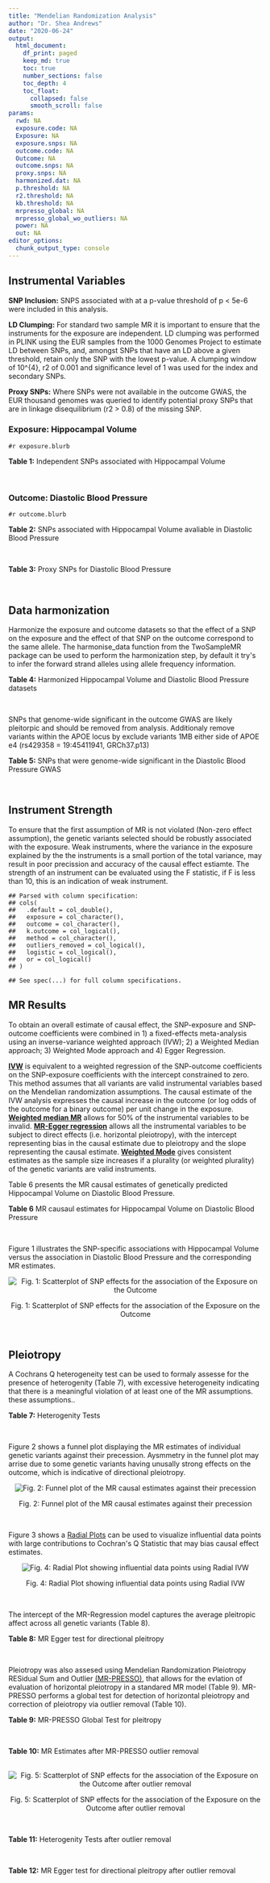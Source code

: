 ```yaml
---
title: "Mendelian Randomization Analysis"
author: "Dr. Shea Andrews"
date: "2020-06-24"
output:
  html_document:
    df_print: paged
    keep_md: true
    toc: true
    number_sections: false
    toc_depth: 4
    toc_float:
      collapsed: false
      smooth_scroll: false
params:
  rwd: NA
  exposure.code: NA
  Exposure: NA
  exposure.snps: NA
  outcome.code: NA
  Outcome: NA
  outcome.snps: NA
  proxy.snps: NA
  harmonized.dat: NA
  p.threshold: NA
  r2.threshold: NA
  kb.threshold: NA
  mrpresso_global: NA
  mrpresso_global_wo_outliers: NA
  power: NA
  out: NA
editor_options:
  chunk_output_type: console
---
```







## Instrumental Variables
**SNP Inclusion:** SNPS associated with at a p-value threshold of p < 5e-6 were included in this analysis.
<br>

**LD Clumping:** For standard two sample MR it is important to ensure that the instruments for the exposure are independent. LD clumping was performed in PLINK using the EUR samples from the 1000 Genomes Project to estimate LD between SNPs, and, amongst SNPs that have an LD above a given threshold, retain only the SNP with the lowest p-value. A clumping window of 10^{4}, r2 of 0.001 and significance level of 1 was used for the index and secondary SNPs.
<br>

**Proxy SNPs:** Where SNPs were not available in the outcome GWAS, the EUR thousand genomes was queried to identify potential proxy SNPs that are in linkage disequilibrium (r2 > 0.8) of the missing SNP.
<br>

### Exposure: Hippocampal Volume
`#r exposure.blurb`
<br>

**Table 1:** Independent SNPs associated with Hippocampal Volume
<div data-pagedtable="false">
  <script data-pagedtable-source type="application/json">
{"columns":[{"label":["SNP"],"name":[1],"type":["chr"],"align":["left"]},{"label":["CHROM"],"name":[2],"type":["dbl"],"align":["right"]},{"label":["POS"],"name":[3],"type":["dbl"],"align":["right"]},{"label":["REF"],"name":[4],"type":["chr"],"align":["left"]},{"label":["ALT"],"name":[5],"type":["chr"],"align":["left"]},{"label":["AF"],"name":[6],"type":["dbl"],"align":["right"]},{"label":["BETA"],"name":[7],"type":["dbl"],"align":["right"]},{"label":["SE"],"name":[8],"type":["dbl"],"align":["right"]},{"label":["Z"],"name":[9],"type":["dbl"],"align":["right"]},{"label":["P"],"name":[10],"type":["dbl"],"align":["right"]},{"label":["N"],"name":[11],"type":["dbl"],"align":["right"]},{"label":["TRAIT"],"name":[12],"type":["chr"],"align":["left"]}],"data":[{"1":"rs10908512","2":"1","3":"153856498","4":"C","5":"T","6":"0.5624","7":"0.04051169","8":"0.008700965","9":"4.656","10":"3.217e-06","11":"26814","12":"Hippocampal_Volume"},{"1":"rs7588305","2":"2","3":"8780959","4":"G","5":"C","6":"0.5308","7":"-0.04002256","8":"0.008681684","9":"-4.610","10":"4.023e-06","11":"26615","12":"Hippocampal_Volume"},{"1":"rs59966106","2":"2","3":"96999086","4":"A","5":"G","6":"0.3114","7":"0.04276760","8":"0.009321611","9":"4.588","10":"4.470e-06","11":"26814","12":"Hippocampal_Volume"},{"1":"rs2268894","2":"2","3":"162856148","4":"C","5":"T","6":"0.5412","7":"-0.05668170","8":"0.008658983","9":"-6.546","10":"5.894e-11","11":"26814","12":"Hippocampal_Volume"},{"1":"rs138012093","2":"4","3":"134506440","4":"G","5":"A","6":"0.0173","7":"-0.16180284","8":"0.033576021","9":"-4.819","10":"1.445e-06","11":"26065","12":"Hippocampal_Volume"},{"1":"rs144578582","2":"4","3":"155539564","4":"G","5":"A","6":"0.0068","7":"-0.36225028","8":"0.074659992","9":"-4.852","10":"1.221e-06","11":"13258","12":"Hippocampal_Volume"},{"1":"rs6552737","2":"4","3":"184955461","4":"T","5":"A","6":"0.4152","7":"-0.04324518","8":"0.008759404","9":"-4.937","10":"7.922e-07","11":"26814","12":"Hippocampal_Volume"},{"1":"rs2289881","2":"5","3":"66084260","4":"G","5":"T","6":"0.3544","7":"-0.05014690","8":"0.009022472","9":"-5.558","10":"2.728e-08","11":"26814","12":"Hippocampal_Volume"},{"1":"rs148054686","2":"5","3":"94459128","4":"G","5":"A","6":"0.0124","7":"-0.21659175","8":"0.047064699","9":"-4.602","10":"4.184e-06","11":"18411","12":"Hippocampal_Volume"},{"1":"rs10041542","2":"5","3":"167832067","4":"T","5":"C","6":"0.2452","7":"-0.04686000","8":"0.010070917","9":"-4.653","10":"3.273e-06","11":"26615","12":"Hippocampal_Volume"},{"1":"rs17172044","2":"7","3":"42397586","4":"A","5":"C","6":"0.0775","7":"-0.07408290","8":"0.016143574","9":"-4.589","10":"4.464e-06","11":"26814","12":"Hippocampal_Volume"},{"1":"rs2346440","2":"7","3":"133685512","4":"G","5":"C","6":"0.4591","7":"0.04059843","8":"0.008661921","9":"4.687","10":"2.767e-06","11":"26814","12":"Hippocampal_Volume"},{"1":"rs11979341","2":"7","3":"155797978","4":"C","5":"G","6":"0.3163","7":"0.06558170","8":"0.009708611","9":"6.755","10":"1.424e-11","11":"24484","12":"Hippocampal_Volume"},{"1":"rs11993215","2":"8","3":"28055926","4":"A","5":"T","6":"0.9102","7":"0.06998320","8":"0.015193929","9":"4.606","10":"4.108e-06","11":"26477","12":"Hippocampal_Volume"},{"1":"rs113835443","2":"8","3":"144717251","4":"C","5":"T","6":"0.0904","7":"0.07553081","8":"0.016197900","9":"4.663","10":"3.118e-06","11":"23154","12":"Hippocampal_Volume"},{"1":"rs62583528","2":"9","3":"106929593","4":"G","5":"A","6":"0.1951","7":"0.05622208","8":"0.010891531","9":"5.162","10":"2.447e-07","11":"26814","12":"Hippocampal_Volume"},{"1":"rs7020341","2":"9","3":"119247974","4":"G","5":"C","6":"0.3590","7":"0.05989482","8":"0.009013518","9":"6.645","10":"3.035e-11","11":"26700","12":"Hippocampal_Volume"},{"1":"rs11245365","2":"10","3":"126482389","4":"G","5":"A","6":"0.5648","7":"-0.04474128","8":"0.008786582","9":"-5.092","10":"3.547e-07","11":"26322","12":"Hippocampal_Volume"},{"1":"rs12802656","2":"11","3":"16534415","4":"A","5":"C","6":"0.4696","7":"-0.03979580","8":"0.008681459","9":"-4.584","10":"4.560e-06","11":"26614","12":"Hippocampal_Volume"},{"1":"rs659065","2":"12","3":"4008887","4":"C","5":"G","6":"0.1413","7":"-0.06743310","8":"0.012611389","9":"-5.347","10":"8.931e-08","11":"25881","12":"Hippocampal_Volume"},{"1":"rs61921502","2":"12","3":"65832468","4":"T","5":"G","6":"0.1534","7":"-0.10788400","8":"0.011964511","9":"-9.017","10":"1.941e-19","11":"26814","12":"Hippocampal_Volume"},{"1":"rs79522035","2":"12","3":"72956782","4":"C","5":"T","6":"0.0419","7":"0.09939183","8":"0.021592837","9":"4.603","10":"4.164e-06","11":"26692","12":"Hippocampal_Volume"},{"1":"rs77956314","2":"12","3":"117323367","4":"T","5":"C","6":"0.0840","7":"0.16185400","8":"0.015536016","9":"10.418","10":"2.055e-25","11":"26814","12":"Hippocampal_Volume"},{"1":"rs143933797","2":"17","3":"78252238","4":"G","5":"A","6":"0.0166","7":"0.22638451","8":"0.047143797","9":"4.802","10":"1.571e-06","11":"13758","12":"Hippocampal_Volume"},{"1":"rs79727675","2":"18","3":"11653053","4":"C","5":"A","6":"0.0472","7":"-0.13610794","8":"0.027913852","9":"-4.876","10":"1.082e-06","11":"14245","12":"Hippocampal_Volume"},{"1":"rs429358","2":"19","3":"45411941","4":"T","5":"C","6":"0.1537","7":"-0.06342470","8":"0.012519680","9":"-5.066","10":"4.067e-07","11":"24498","12":"Hippocampal_Volume"},{"1":"rs6060504","2":"20","3":"34197619","4":"T","5":"C","6":"0.1624","7":"0.06315530","8":"0.011701919","9":"5.397","10":"6.762e-08","11":"26814","12":"Hippocampal_Volume"},{"1":"rs5753220","2":"22","3":"30986350","4":"T","5":"C","6":"0.2497","7":"-0.04931970","8":"0.010038609","9":"-4.913","10":"8.988e-07","11":"26459","12":"Hippocampal_Volume"}],"options":{"columns":{"min":{},"max":[10]},"rows":{"min":[10],"max":[10]},"pages":{}}}
  </script>
</div>
<br>

### Outcome: Diastolic Blood Pressure
`#r outcome.blurb`
<br>

**Table 2:** SNPs associated with Hippocampal Volume avaliable in Diastolic Blood Pressure
<div data-pagedtable="false">
  <script data-pagedtable-source type="application/json">
{"columns":[{"label":["SNP"],"name":[1],"type":["chr"],"align":["left"]},{"label":["CHROM"],"name":[2],"type":["dbl"],"align":["right"]},{"label":["POS"],"name":[3],"type":["dbl"],"align":["right"]},{"label":["REF"],"name":[4],"type":["chr"],"align":["left"]},{"label":["ALT"],"name":[5],"type":["chr"],"align":["left"]},{"label":["AF"],"name":[6],"type":["dbl"],"align":["right"]},{"label":["BETA"],"name":[7],"type":["dbl"],"align":["right"]},{"label":["SE"],"name":[8],"type":["dbl"],"align":["right"]},{"label":["Z"],"name":[9],"type":["dbl"],"align":["right"]},{"label":["P"],"name":[10],"type":["dbl"],"align":["right"]},{"label":["N"],"name":[11],"type":["dbl"],"align":["right"]},{"label":["TRAIT"],"name":[12],"type":["chr"],"align":["left"]}],"data":[{"1":"rs10908512","2":"1","3":"153856498","4":"C","5":"T","6":"0.5602","7":"0.0884","8":"0.0174","9":"5.08045977","10":"3.672e-07","11":"756486","12":"Diastolic_Blood_Pressure"},{"1":"rs7588305","2":"2","3":"8780959","4":"G","5":"C","6":"0.5424","7":"0.0185","8":"0.0179","9":"1.03351955","10":"3.012e-01","11":"754483","12":"Diastolic_Blood_Pressure"},{"1":"rs59966106","2":"2","3":"96999086","4":"A","5":"G","6":"0.3194","7":"-0.1245","8":"0.0185","9":"-6.72973000","10":"1.597e-11","11":"757600","12":"Diastolic_Blood_Pressure"},{"1":"rs2268894","2":"2","3":"162856148","4":"C","5":"T","6":"0.5294","7":"0.0098","8":"0.0173","9":"0.56647399","10":"5.731e-01","11":"757601","12":"Diastolic_Blood_Pressure"},{"1":"rs138012093","2":"4","3":"134506440","4":"G","5":"A","6":"0.0177","7":"-0.0463","8":"0.0726","9":"-0.63774105","10":"5.237e-01","11":"754125","12":"Diastolic_Blood_Pressure"},{"1":"rs144578582","2":"NA","3":"NA","4":"NA","5":"NA","6":"NA","7":"NA","8":"NA","9":"NA","10":"NA","11":"NA","12":"NA"},{"1":"rs6552737","2":"4","3":"184955461","4":"T","5":"A","6":"0.4324","7":"0.0079","8":"0.0178","9":"0.44382022","10":"6.583e-01","11":"753578","12":"Diastolic_Blood_Pressure"},{"1":"rs2289881","2":"5","3":"66084260","4":"G","5":"T","6":"0.3568","7":"-0.0039","8":"0.0181","9":"-0.21546961","10":"8.286e-01","11":"757600","12":"Diastolic_Blood_Pressure"},{"1":"rs148054686","2":"NA","3":"NA","4":"NA","5":"NA","6":"NA","7":"NA","8":"NA","9":"NA","10":"NA","11":"NA","12":"NA"},{"1":"rs10041542","2":"5","3":"167832067","4":"T","5":"C","6":"0.2498","7":"-0.0293","8":"0.0202","9":"-1.45050000","10":"1.456e-01","11":"754581","12":"Diastolic_Blood_Pressure"},{"1":"rs17172044","2":"7","3":"42397586","4":"A","5":"C","6":"0.0734","7":"0.0098","8":"0.0335","9":"0.29253700","10":"7.705e-01","11":"757599","12":"Diastolic_Blood_Pressure"},{"1":"rs2346440","2":"7","3":"133685512","4":"G","5":"C","6":"0.4576","7":"-0.0169","8":"0.0174","9":"-0.97126437","10":"3.294e-01","11":"757601","12":"Diastolic_Blood_Pressure"},{"1":"rs11979341","2":"7","3":"155797978","4":"C","5":"G","6":"0.3056","7":"-0.0065","8":"0.0200","9":"-0.32500000","10":"7.428e-01","11":"739714","12":"Diastolic_Blood_Pressure"},{"1":"rs11993215","2":"NA","3":"NA","4":"NA","5":"NA","6":"NA","7":"NA","8":"NA","9":"NA","10":"NA","11":"NA","12":"NA"},{"1":"rs113835443","2":"8","3":"144717251","4":"C","5":"T","6":"0.1014","7":"-0.0301","8":"0.0302","9":"-0.99668874","10":"3.189e-01","11":"744085","12":"Diastolic_Blood_Pressure"},{"1":"rs62583528","2":"9","3":"106929593","4":"G","5":"A","6":"0.2111","7":"0.0060","8":"0.0215","9":"0.27906977","10":"7.789e-01","11":"757600","12":"Diastolic_Blood_Pressure"},{"1":"rs7020341","2":"9","3":"119247974","4":"G","5":"C","6":"0.3610","7":"0.0147","8":"0.0181","9":"0.81215470","10":"4.175e-01","11":"753725","12":"Diastolic_Blood_Pressure"},{"1":"rs11245365","2":"10","3":"126482389","4":"G","5":"A","6":"0.5708","7":"-0.0739","8":"0.0175","9":"-4.22285714","10":"2.313e-05","11":"757601","12":"Diastolic_Blood_Pressure"},{"1":"rs12802656","2":"11","3":"16534415","4":"A","5":"C","6":"0.4801","7":"-0.0770","8":"0.0173","9":"-4.45087000","10":"9.022e-06","11":"749339","12":"Diastolic_Blood_Pressure"},{"1":"rs659065","2":"12","3":"4008887","4":"C","5":"G","6":"0.1449","7":"-0.0072","8":"0.0247","9":"-0.29149800","10":"7.705e-01","11":"753806","12":"Diastolic_Blood_Pressure"},{"1":"rs61921502","2":"12","3":"65832468","4":"T","5":"G","6":"0.1656","7":"0.0089","8":"0.0241","9":"0.36929500","10":"7.105e-01","11":"756595","12":"Diastolic_Blood_Pressure"},{"1":"rs79522035","2":"12","3":"72956782","4":"C","5":"T","6":"0.0402","7":"0.0647","8":"0.0460","9":"1.40652174","10":"1.592e-01","11":"756484","12":"Diastolic_Blood_Pressure"},{"1":"rs77956314","2":"12","3":"117323367","4":"T","5":"C","6":"0.0835","7":"0.0664","8":"0.0316","9":"2.10127000","10":"3.556e-02","11":"757598","12":"Diastolic_Blood_Pressure"},{"1":"rs143933797","2":"17","3":"78252238","4":"G","5":"A","6":"0.0290","7":"-0.0313","8":"0.0568","9":"-0.55105634","10":"5.815e-01","11":"721723","12":"Diastolic_Blood_Pressure"},{"1":"rs79727675","2":"18","3":"11653053","4":"C","5":"A","6":"0.0520","7":"-0.0017","8":"0.0421","9":"-0.04038005","10":"9.680e-01","11":"701481","12":"Diastolic_Blood_Pressure"},{"1":"rs429358","2":"19","3":"45411941","4":"T","5":"C","6":"0.1535","7":"-0.0405","8":"0.0247","9":"-1.63968000","10":"1.014e-01","11":"747976","12":"Diastolic_Blood_Pressure"},{"1":"rs6060504","2":"20","3":"34197619","4":"T","5":"C","6":"0.1495","7":"-0.0293","8":"0.0244","9":"-1.20082000","10":"2.301e-01","11":"757599","12":"Diastolic_Blood_Pressure"},{"1":"rs5753220","2":"22","3":"30986350","4":"T","5":"C","6":"0.2612","7":"0.0033","8":"0.0198","9":"0.16666700","10":"8.659e-01","11":"749339","12":"Diastolic_Blood_Pressure"}],"options":{"columns":{"min":{},"max":[10]},"rows":{"min":[10],"max":[10]},"pages":{}}}
  </script>
</div>
<br>

**Table 3:** Proxy SNPs for Diastolic Blood Pressure
<div data-pagedtable="false">
  <script data-pagedtable-source type="application/json">
{"columns":[{"label":["target_snp"],"name":[1],"type":["chr"],"align":["left"]},{"label":["proxy_snp"],"name":[2],"type":["lgl"],"align":["right"]},{"label":["ld.r2"],"name":[3],"type":["lgl"],"align":["right"]},{"label":["Dprime"],"name":[4],"type":["lgl"],"align":["right"]},{"label":["PHASE"],"name":[5],"type":["lgl"],"align":["right"]},{"label":["X12"],"name":[6],"type":["lgl"],"align":["right"]},{"label":["CHROM"],"name":[7],"type":["lgl"],"align":["right"]},{"label":["POS"],"name":[8],"type":["lgl"],"align":["right"]},{"label":["REF.proxy"],"name":[9],"type":["lgl"],"align":["right"]},{"label":["ALT.proxy"],"name":[10],"type":["lgl"],"align":["right"]},{"label":["AF"],"name":[11],"type":["lgl"],"align":["right"]},{"label":["BETA"],"name":[12],"type":["lgl"],"align":["right"]},{"label":["SE"],"name":[13],"type":["lgl"],"align":["right"]},{"label":["Z"],"name":[14],"type":["lgl"],"align":["right"]},{"label":["P"],"name":[15],"type":["lgl"],"align":["right"]},{"label":["N"],"name":[16],"type":["lgl"],"align":["right"]},{"label":["TRAIT"],"name":[17],"type":["lgl"],"align":["right"]},{"label":["ref"],"name":[18],"type":["lgl"],"align":["right"]},{"label":["ref.proxy"],"name":[19],"type":["lgl"],"align":["right"]},{"label":["alt"],"name":[20],"type":["lgl"],"align":["right"]},{"label":["alt.proxy"],"name":[21],"type":["lgl"],"align":["right"]},{"label":["ALT"],"name":[22],"type":["lgl"],"align":["right"]},{"label":["REF"],"name":[23],"type":["lgl"],"align":["right"]},{"label":["proxy.outcome"],"name":[24],"type":["lgl"],"align":["right"]}],"data":[{"1":"rs144578582","2":"NA","3":"NA","4":"NA","5":"NA","6":"NA","7":"NA","8":"NA","9":"NA","10":"NA","11":"NA","12":"NA","13":"NA","14":"NA","15":"NA","16":"NA","17":"NA","18":"NA","19":"NA","20":"NA","21":"NA","22":"NA","23":"NA","24":"NA"},{"1":"rs148054686","2":"NA","3":"NA","4":"NA","5":"NA","6":"NA","7":"NA","8":"NA","9":"NA","10":"NA","11":"NA","12":"NA","13":"NA","14":"NA","15":"NA","16":"NA","17":"NA","18":"NA","19":"NA","20":"NA","21":"NA","22":"NA","23":"NA","24":"NA"},{"1":"rs11993215","2":"NA","3":"NA","4":"NA","5":"NA","6":"NA","7":"NA","8":"NA","9":"NA","10":"NA","11":"NA","12":"NA","13":"NA","14":"NA","15":"NA","16":"NA","17":"NA","18":"NA","19":"NA","20":"NA","21":"NA","22":"NA","23":"NA","24":"NA"}],"options":{"columns":{"min":{},"max":[10]},"rows":{"min":[10],"max":[10]},"pages":{}}}
  </script>
</div>
<br>

## Data harmonization
Harmonize the exposure and outcome datasets so that the effect of a SNP on the exposure and the effect of that SNP on the outcome correspond to the same allele. The harmonise_data function from the TwoSampleMR package can be used to perform the harmonization step, by default it try's to infer the forward strand alleles using allele frequency information.
<br>

**Table 4:** Harmonized Hippocampal Volume and Diastolic Blood Pressure datasets
<div data-pagedtable="false">
  <script data-pagedtable-source type="application/json">
{"columns":[{"label":["SNP"],"name":[1],"type":["chr"],"align":["left"]},{"label":["effect_allele.exposure"],"name":[2],"type":["chr"],"align":["left"]},{"label":["other_allele.exposure"],"name":[3],"type":["chr"],"align":["left"]},{"label":["effect_allele.outcome"],"name":[4],"type":["chr"],"align":["left"]},{"label":["other_allele.outcome"],"name":[5],"type":["chr"],"align":["left"]},{"label":["beta.exposure"],"name":[6],"type":["dbl"],"align":["right"]},{"label":["beta.outcome"],"name":[7],"type":["dbl"],"align":["right"]},{"label":["eaf.exposure"],"name":[8],"type":["dbl"],"align":["right"]},{"label":["eaf.outcome"],"name":[9],"type":["dbl"],"align":["right"]},{"label":["remove"],"name":[10],"type":["lgl"],"align":["right"]},{"label":["palindromic"],"name":[11],"type":["lgl"],"align":["right"]},{"label":["ambiguous"],"name":[12],"type":["lgl"],"align":["right"]},{"label":["id.outcome"],"name":[13],"type":["chr"],"align":["left"]},{"label":["chr.outcome"],"name":[14],"type":["dbl"],"align":["right"]},{"label":["pos.outcome"],"name":[15],"type":["dbl"],"align":["right"]},{"label":["se.outcome"],"name":[16],"type":["dbl"],"align":["right"]},{"label":["z.outcome"],"name":[17],"type":["dbl"],"align":["right"]},{"label":["pval.outcome"],"name":[18],"type":["dbl"],"align":["right"]},{"label":["samplesize.outcome"],"name":[19],"type":["dbl"],"align":["right"]},{"label":["outcome"],"name":[20],"type":["chr"],"align":["left"]},{"label":["mr_keep.outcome"],"name":[21],"type":["lgl"],"align":["right"]},{"label":["pval_origin.outcome"],"name":[22],"type":["chr"],"align":["left"]},{"label":["chr.exposure"],"name":[23],"type":["dbl"],"align":["right"]},{"label":["pos.exposure"],"name":[24],"type":["dbl"],"align":["right"]},{"label":["se.exposure"],"name":[25],"type":["dbl"],"align":["right"]},{"label":["z.exposure"],"name":[26],"type":["dbl"],"align":["right"]},{"label":["pval.exposure"],"name":[27],"type":["dbl"],"align":["right"]},{"label":["samplesize.exposure"],"name":[28],"type":["dbl"],"align":["right"]},{"label":["exposure"],"name":[29],"type":["chr"],"align":["left"]},{"label":["mr_keep.exposure"],"name":[30],"type":["lgl"],"align":["right"]},{"label":["pval_origin.exposure"],"name":[31],"type":["chr"],"align":["left"]},{"label":["id.exposure"],"name":[32],"type":["chr"],"align":["left"]},{"label":["action"],"name":[33],"type":["dbl"],"align":["right"]},{"label":["mr_keep"],"name":[34],"type":["lgl"],"align":["right"]},{"label":["pleitropy_keep"],"name":[35],"type":["lgl"],"align":["right"]},{"label":["pt"],"name":[36],"type":["dbl"],"align":["right"]},{"label":["mrpresso_RSSobs"],"name":[37],"type":["dbl"],"align":["right"]},{"label":["mrpresso_pval"],"name":[38],"type":["chr"],"align":["left"]},{"label":["mrpresso_keep"],"name":[39],"type":["lgl"],"align":["right"]}],"data":[{"1":"rs10041542","2":"C","3":"T","4":"C","5":"T","6":"-0.04686000","7":"-0.0293","8":"0.2452","9":"0.2498","10":"FALSE","11":"FALSE","12":"FALSE","13":"pjdv7H","14":"5","15":"167832067","16":"0.0202","17":"-1.45050000","18":"1.456e-01","19":"754581","20":"Evangelou2018dbp","21":"TRUE","22":"reported","23":"5","24":"167832067","25":"0.010070917","26":"-4.653","27":"3.273e-06","28":"26615","29":"Hilbar2017hipv","30":"TRUE","31":"reported","32":"kvmub7","33":"2","34":"TRUE","35":"TRUE","36":"5e-06","37":"3.562236e-04","38":"1","39":"TRUE"},{"1":"rs10908512","2":"T","3":"C","4":"T","5":"C","6":"0.04051169","7":"0.0884","8":"0.5624","9":"0.5602","10":"FALSE","11":"FALSE","12":"FALSE","13":"pjdv7H","14":"1","15":"153856498","16":"0.0174","17":"5.08045977","18":"3.672e-07","19":"756486","20":"Evangelou2018dbp","21":"TRUE","22":"reported","23":"1","24":"153856498","25":"0.008700965","26":"4.656","27":"3.217e-06","28":"26814","29":"Hilbar2017hipv","30":"TRUE","31":"reported","32":"kvmub7","33":"2","34":"TRUE","35":"TRUE","36":"5e-06","37":"6.611581e-03","38":"<0.02","39":"FALSE"},{"1":"rs11245365","2":"A","3":"G","4":"A","5":"G","6":"-0.04474128","7":"-0.0739","8":"0.5648","9":"0.5708","10":"FALSE","11":"FALSE","12":"FALSE","13":"pjdv7H","14":"10","15":"126482389","16":"0.0175","17":"-4.22285714","18":"2.313e-05","19":"757601","20":"Evangelou2018dbp","21":"TRUE","22":"reported","23":"10","24":"126482389","25":"0.008786582","26":"-5.092","27":"3.547e-07","28":"26322","29":"Hilbar2017hipv","30":"TRUE","31":"reported","32":"kvmub7","33":"2","34":"TRUE","35":"TRUE","36":"5e-06","37":"4.324501e-03","38":"<0.02","39":"FALSE"},{"1":"rs113835443","2":"T","3":"C","4":"T","5":"C","6":"0.07553081","7":"-0.0301","8":"0.0904","9":"0.1014","10":"FALSE","11":"FALSE","12":"FALSE","13":"pjdv7H","14":"8","15":"144717251","16":"0.0302","17":"-0.99668874","18":"3.189e-01","19":"744085","20":"Evangelou2018dbp","21":"TRUE","22":"reported","23":"8","24":"144717251","25":"0.016197900","26":"4.663","27":"3.118e-06","28":"23154","29":"Hilbar2017hipv","30":"TRUE","31":"reported","32":"kvmub7","33":"2","34":"TRUE","35":"TRUE","36":"5e-06","37":"2.448929e-03","38":"1","39":"TRUE"},{"1":"rs11979341","2":"G","3":"C","4":"G","5":"C","6":"0.06558170","7":"-0.0065","8":"0.3163","9":"0.3056","10":"FALSE","11":"TRUE","12":"FALSE","13":"pjdv7H","14":"7","15":"155797978","16":"0.0200","17":"-0.32500000","18":"7.428e-01","19":"739714","20":"Evangelou2018dbp","21":"TRUE","22":"reported","23":"7","24":"155797978","25":"0.009708611","26":"6.755","27":"1.424e-11","28":"24484","29":"Hilbar2017hipv","30":"TRUE","31":"reported","32":"kvmub7","33":"2","34":"TRUE","35":"TRUE","36":"5e-06","37":"5.396036e-04","38":"1","39":"TRUE"},{"1":"rs12802656","2":"C","3":"A","4":"C","5":"A","6":"-0.03979580","7":"-0.0770","8":"0.4696","9":"0.4801","10":"FALSE","11":"FALSE","12":"FALSE","13":"pjdv7H","14":"11","15":"16534415","16":"0.0173","17":"-4.45087000","18":"9.022e-06","19":"749339","20":"Evangelou2018dbp","21":"TRUE","22":"reported","23":"11","24":"16534415","25":"0.008681459","26":"-4.584","27":"4.560e-06","28":"26614","29":"Hilbar2017hipv","30":"TRUE","31":"reported","32":"kvmub7","33":"2","34":"TRUE","35":"TRUE","36":"5e-06","37":"4.856210e-03","38":"<0.02","39":"FALSE"},{"1":"rs138012093","2":"A","3":"G","4":"A","5":"G","6":"-0.16180284","7":"-0.0463","8":"0.0173","9":"0.0177","10":"FALSE","11":"FALSE","12":"FALSE","13":"pjdv7H","14":"4","15":"134506440","16":"0.0726","17":"-0.63774105","18":"5.237e-01","19":"754125","20":"Evangelou2018dbp","21":"TRUE","22":"reported","23":"4","24":"134506440","25":"0.033576021","26":"-4.819","27":"1.445e-06","28":"26065","29":"Hilbar2017hipv","30":"TRUE","31":"reported","32":"kvmub7","33":"2","34":"TRUE","35":"TRUE","36":"5e-06","37":"7.430876e-05","38":"1","39":"TRUE"},{"1":"rs143933797","2":"A","3":"G","4":"A","5":"G","6":"0.22638451","7":"-0.0313","8":"0.0166","9":"0.0290","10":"FALSE","11":"FALSE","12":"FALSE","13":"pjdv7H","14":"17","15":"78252238","16":"0.0568","17":"-0.55105634","18":"5.815e-01","19":"721723","20":"Evangelou2018dbp","21":"TRUE","22":"reported","23":"17","24":"78252238","25":"0.047143797","26":"4.802","27":"1.571e-06","28":"13758","29":"Hilbar2017hipv","30":"TRUE","31":"reported","32":"kvmub7","33":"2","34":"TRUE","35":"TRUE","36":"5e-06","37":"8.528100e-03","38":"1","39":"TRUE"},{"1":"rs17172044","2":"C","3":"A","4":"C","5":"A","6":"-0.07408290","7":"0.0098","8":"0.0775","9":"0.0734","10":"FALSE","11":"FALSE","12":"FALSE","13":"pjdv7H","14":"7","15":"42397586","16":"0.0335","17":"0.29253700","18":"7.705e-01","19":"757599","20":"Evangelou2018dbp","21":"TRUE","22":"reported","23":"7","24":"42397586","25":"0.016143574","26":"-4.589","27":"4.464e-06","28":"26814","29":"Hilbar2017hipv","30":"TRUE","31":"reported","32":"kvmub7","33":"2","34":"TRUE","35":"TRUE","36":"5e-06","37":"7.785928e-04","38":"1","39":"TRUE"},{"1":"rs2268894","2":"T","3":"C","4":"T","5":"C","6":"-0.05668170","7":"0.0098","8":"0.5412","9":"0.5294","10":"FALSE","11":"FALSE","12":"FALSE","13":"pjdv7H","14":"2","15":"162856148","16":"0.0173","17":"0.56647399","18":"5.731e-01","19":"757601","20":"Evangelou2018dbp","21":"TRUE","22":"reported","23":"2","24":"162856148","25":"0.008658983","26":"-6.546","27":"5.894e-11","28":"26814","29":"Hilbar2017hipv","30":"TRUE","31":"reported","32":"kvmub7","33":"2","34":"TRUE","35":"TRUE","36":"5e-06","37":"6.010887e-04","38":"1","39":"TRUE"},{"1":"rs2289881","2":"T","3":"G","4":"T","5":"G","6":"-0.05014690","7":"-0.0039","8":"0.3544","9":"0.3568","10":"FALSE","11":"FALSE","12":"FALSE","13":"pjdv7H","14":"5","15":"66084260","16":"0.0181","17":"-0.21546961","18":"8.286e-01","19":"757600","20":"Evangelou2018dbp","21":"TRUE","22":"reported","23":"5","24":"66084260","25":"0.009022472","26":"-5.558","27":"2.728e-08","28":"26814","29":"Hilbar2017hipv","30":"TRUE","31":"reported","32":"kvmub7","33":"2","34":"TRUE","35":"TRUE","36":"5e-06","37":"6.713122e-05","38":"1","39":"TRUE"},{"1":"rs2346440","2":"C","3":"G","4":"C","5":"G","6":"0.04059843","7":"-0.0169","8":"0.4591","9":"0.4576","10":"FALSE","11":"TRUE","12":"TRUE","13":"pjdv7H","14":"7","15":"133685512","16":"0.0174","17":"-0.97126437","18":"3.294e-01","19":"757601","20":"Evangelou2018dbp","21":"TRUE","22":"reported","23":"7","24":"133685512","25":"0.008661921","26":"4.687","27":"2.767e-06","28":"26814","29":"Hilbar2017hipv","30":"TRUE","31":"reported","32":"kvmub7","33":"2","34":"FALSE","35":"TRUE","36":"5e-06","37":"NA","38":"NA","39":"NA"},{"1":"rs429358","2":"C","3":"T","4":"C","5":"T","6":"-0.06342470","7":"-0.0405","8":"0.1537","9":"0.1535","10":"FALSE","11":"FALSE","12":"FALSE","13":"pjdv7H","14":"19","15":"45411941","16":"0.0247","17":"-1.63968000","18":"1.014e-01","19":"747976","20":"Evangelou2018dbp","21":"TRUE","22":"reported","23":"19","24":"45411941","25":"0.012519680","26":"-5.066","27":"4.067e-07","28":"24498","29":"Hilbar2017hipv","30":"TRUE","31":"reported","32":"kvmub7","33":"2","34":"TRUE","35":"FALSE","36":"5e-06","37":"NA","38":"NA","39":"NA"},{"1":"rs5753220","2":"C","3":"T","4":"C","5":"T","6":"-0.04931970","7":"0.0033","8":"0.2497","9":"0.2612","10":"FALSE","11":"FALSE","12":"FALSE","13":"pjdv7H","14":"22","15":"30986350","16":"0.0198","17":"0.16666700","18":"8.659e-01","19":"749339","20":"Evangelou2018dbp","21":"TRUE","22":"reported","23":"22","24":"30986350","25":"0.010038609","26":"-4.913","27":"8.988e-07","28":"26459","29":"Hilbar2017hipv","30":"TRUE","31":"reported","32":"kvmub7","33":"2","34":"TRUE","35":"TRUE","36":"5e-06","37":"2.364488e-04","38":"1","39":"TRUE"},{"1":"rs59966106","2":"G","3":"A","4":"G","5":"A","6":"0.04276760","7":"-0.1245","8":"0.3114","9":"0.3194","10":"FALSE","11":"FALSE","12":"FALSE","13":"pjdv7H","14":"2","15":"96999086","16":"0.0185","17":"-6.72973000","18":"1.597e-11","19":"757600","20":"Evangelou2018dbp","21":"TRUE","22":"reported","23":"2","24":"96999086","25":"0.009321611","26":"4.588","27":"4.470e-06","28":"26814","29":"Hilbar2017hipv","30":"TRUE","31":"reported","32":"kvmub7","33":"2","34":"TRUE","35":"FALSE","36":"5e-06","37":"NA","38":"NA","39":"NA"},{"1":"rs6060504","2":"C","3":"T","4":"C","5":"T","6":"0.06315530","7":"-0.0293","8":"0.1624","9":"0.1495","10":"FALSE","11":"FALSE","12":"FALSE","13":"pjdv7H","14":"20","15":"34197619","16":"0.0244","17":"-1.20082000","18":"2.301e-01","19":"757599","20":"Evangelou2018dbp","21":"TRUE","22":"reported","23":"20","24":"34197619","25":"0.011701919","26":"5.397","27":"6.762e-08","28":"26814","29":"Hilbar2017hipv","30":"TRUE","31":"reported","32":"kvmub7","33":"2","34":"TRUE","35":"TRUE","36":"5e-06","37":"2.094987e-03","38":"1","39":"TRUE"},{"1":"rs61921502","2":"G","3":"T","4":"G","5":"T","6":"-0.10788400","7":"0.0089","8":"0.1534","9":"0.1656","10":"FALSE","11":"FALSE","12":"FALSE","13":"pjdv7H","14":"12","15":"65832468","16":"0.0241","17":"0.36929500","18":"7.105e-01","19":"756595","20":"Evangelou2018dbp","21":"TRUE","22":"reported","23":"12","24":"65832468","25":"0.011964511","26":"-9.017","27":"1.941e-19","28":"26814","29":"Hilbar2017hipv","30":"TRUE","31":"reported","32":"kvmub7","33":"2","34":"TRUE","35":"TRUE","36":"5e-06","37":"1.472534e-03","38":"1","39":"TRUE"},{"1":"rs62583528","2":"A","3":"G","4":"A","5":"G","6":"0.05622208","7":"0.0060","8":"0.1951","9":"0.2111","10":"FALSE","11":"FALSE","12":"FALSE","13":"pjdv7H","14":"9","15":"106929593","16":"0.0215","17":"0.27906977","18":"7.789e-01","19":"757600","20":"Evangelou2018dbp","21":"TRUE","22":"reported","23":"9","24":"106929593","25":"0.010891531","26":"5.162","27":"2.447e-07","28":"26814","29":"Hilbar2017hipv","30":"TRUE","31":"reported","32":"kvmub7","33":"2","34":"TRUE","35":"TRUE","36":"5e-06","37":"5.552909e-05","38":"1","39":"TRUE"},{"1":"rs6552737","2":"A","3":"T","4":"A","5":"T","6":"-0.04324518","7":"0.0079","8":"0.4152","9":"0.4324","10":"FALSE","11":"TRUE","12":"TRUE","13":"pjdv7H","14":"4","15":"184955461","16":"0.0178","17":"0.44382022","18":"6.583e-01","19":"753578","20":"Evangelou2018dbp","21":"TRUE","22":"reported","23":"4","24":"184955461","25":"0.008759404","26":"-4.937","27":"7.922e-07","28":"26814","29":"Hilbar2017hipv","30":"TRUE","31":"reported","32":"kvmub7","33":"2","34":"FALSE","35":"TRUE","36":"5e-06","37":"NA","38":"NA","39":"NA"},{"1":"rs659065","2":"G","3":"C","4":"G","5":"C","6":"-0.06743310","7":"-0.0072","8":"0.1413","9":"0.1449","10":"FALSE","11":"TRUE","12":"FALSE","13":"pjdv7H","14":"12","15":"4008887","16":"0.0247","17":"-0.29149800","18":"7.705e-01","19":"753806","20":"Evangelou2018dbp","21":"TRUE","22":"reported","23":"12","24":"4008887","25":"0.012611389","26":"-5.347","27":"8.931e-08","28":"25881","29":"Hilbar2017hipv","30":"TRUE","31":"reported","32":"kvmub7","33":"2","34":"TRUE","35":"TRUE","36":"5e-06","37":"8.037597e-05","38":"1","39":"TRUE"},{"1":"rs7020341","2":"C","3":"G","4":"C","5":"G","6":"0.05989482","7":"0.0147","8":"0.3590","9":"0.3610","10":"FALSE","11":"TRUE","12":"FALSE","13":"pjdv7H","14":"9","15":"119247974","16":"0.0181","17":"0.81215470","18":"4.175e-01","19":"753725","20":"Evangelou2018dbp","21":"TRUE","22":"reported","23":"9","24":"119247974","25":"0.009013518","26":"6.645","27":"3.035e-11","28":"26700","29":"Hilbar2017hipv","30":"TRUE","31":"reported","32":"kvmub7","33":"2","34":"TRUE","35":"TRUE","36":"5e-06","37":"5.010533e-07","38":"1","39":"TRUE"},{"1":"rs7588305","2":"C","3":"G","4":"C","5":"G","6":"-0.04002256","7":"0.0185","8":"0.5308","9":"0.5424","10":"FALSE","11":"TRUE","12":"TRUE","13":"pjdv7H","14":"2","15":"8780959","16":"0.0179","17":"1.03351955","18":"3.012e-01","19":"754483","20":"Evangelou2018dbp","21":"TRUE","22":"reported","23":"2","24":"8780959","25":"0.008681684","26":"-4.610","27":"4.023e-06","28":"26615","29":"Hilbar2017hipv","30":"TRUE","31":"reported","32":"kvmub7","33":"2","34":"FALSE","35":"TRUE","36":"5e-06","37":"NA","38":"NA","39":"NA"},{"1":"rs77956314","2":"C","3":"T","4":"C","5":"T","6":"0.16185400","7":"0.0664","8":"0.0840","9":"0.0835","10":"FALSE","11":"FALSE","12":"FALSE","13":"pjdv7H","14":"12","15":"117323367","16":"0.0316","17":"2.10127000","18":"3.556e-02","19":"757598","20":"Evangelou2018dbp","21":"TRUE","22":"reported","23":"12","24":"117323367","25":"0.015536016","26":"10.418","27":"2.055e-25","28":"26814","29":"Hilbar2017hipv","30":"TRUE","31":"reported","32":"kvmub7","33":"2","34":"TRUE","35":"TRUE","36":"5e-06","37":"1.104224e-03","38":"1","39":"TRUE"},{"1":"rs79522035","2":"T","3":"C","4":"T","5":"C","6":"0.09939183","7":"0.0647","8":"0.0419","9":"0.0402","10":"FALSE","11":"FALSE","12":"FALSE","13":"pjdv7H","14":"12","15":"72956782","16":"0.0460","17":"1.40652174","18":"1.592e-01","19":"756484","20":"Evangelou2018dbp","21":"TRUE","22":"reported","23":"12","24":"72956782","25":"0.021592837","26":"4.603","27":"4.164e-06","28":"26692","29":"Hilbar2017hipv","30":"TRUE","31":"reported","32":"kvmub7","33":"2","34":"TRUE","35":"TRUE","36":"5e-06","37":"1.805639e-03","38":"1","39":"TRUE"},{"1":"rs79727675","2":"A","3":"C","4":"A","5":"C","6":"-0.13610794","7":"-0.0017","8":"0.0472","9":"0.0520","10":"FALSE","11":"FALSE","12":"FALSE","13":"pjdv7H","14":"18","15":"11653053","16":"0.0421","17":"-0.04038005","18":"9.680e-01","19":"701481","20":"Evangelou2018dbp","21":"TRUE","22":"reported","23":"18","24":"11653053","25":"0.027913852","26":"-4.876","27":"1.082e-06","28":"14245","29":"Hilbar2017hipv","30":"TRUE","31":"reported","32":"kvmub7","33":"2","34":"TRUE","35":"TRUE","36":"5e-06","37":"1.025148e-03","38":"1","39":"TRUE"}],"options":{"columns":{"min":{},"max":[10]},"rows":{"min":[10],"max":[10]},"pages":{}}}
  </script>
</div>
<br>

SNPs that genome-wide significant in the outcome GWAS are likely pleitorpic and should be removed from analysis. Additionaly remove variants within the APOE locus by exclude variants 1MB either side of APOE e4 (rs429358 = 19:45411941, GRCh37.p13)
<br>


**Table 5:** SNPs that were genome-wide significant in the Diastolic Blood Pressure GWAS
<div data-pagedtable="false">
  <script data-pagedtable-source type="application/json">
{"columns":[{"label":["SNP"],"name":[1],"type":["chr"],"align":["left"]},{"label":["chr.outcome"],"name":[2],"type":["dbl"],"align":["right"]},{"label":["pos.outcome"],"name":[3],"type":["dbl"],"align":["right"]},{"label":["pval.exposure"],"name":[4],"type":["dbl"],"align":["right"]},{"label":["pval.outcome"],"name":[5],"type":["dbl"],"align":["right"]}],"data":[{"1":"rs429358","2":"19","3":"45411941","4":"4.067e-07","5":"1.014e-01"},{"1":"rs59966106","2":"2","3":"96999086","4":"4.470e-06","5":"1.597e-11"}],"options":{"columns":{"min":{},"max":[10]},"rows":{"min":[10],"max":[10]},"pages":{}}}
  </script>
</div>
<br>


## Instrument Strength
To ensure that the first assumption of MR is not violated (Non-zero effect assumption), the genetic variants selected should be robustly associated with the exposure. Weak instruments, where the variance in the exposure explained by the the instruments is a small portion of the total variance, may result in poor precission and accuracy of the causal effect estiamte. The strength of an instrument can be evaluated using the F statistic, if F is less than 10, this is an indication of weak instrument.


```
## Parsed with column specification:
## cols(
##   .default = col_double(),
##   exposure = col_character(),
##   outcome = col_character(),
##   k.outcome = col_logical(),
##   method = col_character(),
##   outliers_removed = col_logical(),
##   logistic = col_logical(),
##   or = col_logical()
## )
```

```
## See spec(...) for full column specifications.
```

<div data-pagedtable="false">
  <script data-pagedtable-source type="application/json">
{"columns":[{"label":["outliers_removed"],"name":[1],"type":["lgl"],"align":["right"]},{"label":["pve.exposure"],"name":[2],"type":["dbl"],"align":["right"]},{"label":["F"],"name":[3],"type":["dbl"],"align":["right"]},{"label":["Alpha"],"name":[4],"type":["dbl"],"align":["right"]},{"label":["NCP"],"name":[5],"type":["dbl"],"align":["right"]},{"label":["Power"],"name":[6],"type":["dbl"],"align":["right"]}],"data":[{"1":"FALSE","2":"0.02559942","3":"35.19524","4":"0.05","5":"10.3770445","6":"0.8964138"},{"1":"TRUE","2":"0.02301877","3":"37.13787","4":"0.05","5":"0.7126364","6":"0.1347794"}],"options":{"columns":{"min":{},"max":[10]},"rows":{"min":[10],"max":[10]},"pages":{}}}
  </script>
</div>

##  MR Results
To obtain an overall estimate of causal effect, the SNP-exposure and SNP-outcome coefficients were combined in 1) a fixed-effects meta-analysis using an inverse-variance weighted approach (IVW); 2) a Weighted Median approach; 3) Weighted Mode approach and 4) Egger Regression.


[**IVW**](https://doi.org/10.1002/gepi.21758) is equivalent to a weighted regression of the SNP-outcome coefficients on the SNP-exposure coefficients with the intercept constrained to zero. This method assumes that all variants are valid instrumental variables based on the Mendelian randomization assumptions. The causal estimate of the IVW analysis expresses the causal increase in the outcome (or log odds of the outcome for a binary outcome) per unit change in the exposure. [**Weighted median MR**](https://doi.org/10.1002/gepi.21965) allows for 50% of the instrumental variables to be invalid. [**MR-Egger regression**](https://doi.org/10.1093/ije/dyw220) allows all the instrumental variables to be subject to direct effects (i.e. horizontal pleiotropy), with the intercept representing bias in the causal estimate due to pleiotropy and the slope representing the causal estimate. [**Weighted Mode**](https://doi.org/10.1093/ije/dyx102) gives consistent estimates as the sample size increases if a plurality (or weighted plurality) of the genetic variants are valid instruments.
<br>



Table 6 presents the MR causal estimates of genetically predicted Hippocampal Volume on Diastolic Blood Pressure.
<br>

**Table 6** MR causaul estimates for Hippocampal Volume on Diastolic Blood Pressure
<div data-pagedtable="false">
  <script data-pagedtable-source type="application/json">
{"columns":[{"label":["id.exposure"],"name":[1],"type":["chr"],"align":["left"]},{"label":["id.outcome"],"name":[2],"type":["chr"],"align":["left"]},{"label":["outcome"],"name":[3],"type":["fctr"],"align":["left"]},{"label":["exposure"],"name":[4],"type":["fctr"],"align":["left"]},{"label":["method"],"name":[5],"type":["fctr"],"align":["left"]},{"label":["nsnp"],"name":[6],"type":["int"],"align":["right"]},{"label":["b"],"name":[7],"type":["dbl"],"align":["right"]},{"label":["se"],"name":[8],"type":["dbl"],"align":["right"]},{"label":["pval"],"name":[9],"type":["dbl"],"align":["right"]}],"data":[{"1":"kvmub7","2":"pjdv7H","3":"Evangelou2018dbp","4":"Hilbar2017hipv","5":"Inverse variance weighted (fixed effects)","6":"20","7":"0.23431787","8":"0.0738553","9":"0.001510485"},{"1":"kvmub7","2":"pjdv7H","3":"Evangelou2018dbp","4":"Hilbar2017hipv","5":"Weighted median","6":"20","7":"0.01443204","8":"0.1133973","9":"0.898727002"},{"1":"kvmub7","2":"pjdv7H","3":"Evangelou2018dbp","4":"Hilbar2017hipv","5":"Weighted mode","6":"20","7":"-0.05077708","8":"0.1465363","9":"0.732763464"},{"1":"kvmub7","2":"pjdv7H","3":"Evangelou2018dbp","4":"Hilbar2017hipv","5":"MR Egger","6":"20","7":"-0.34537263","8":"0.2943427","9":"0.255941123"}],"options":{"columns":{"min":{},"max":[10]},"rows":{"min":[10],"max":[10]},"pages":{}}}
  </script>
</div>
<br>

Figure 1 illustrates the SNP-specific associations with Hippocampal Volume versus the association in Diastolic Blood Pressure and the corresponding MR estimates.
<br>

<div class="figure" style="text-align: center">
<img src="/sc/arion/projects/LOAD/shea/Projects/MR_ADPhenome/results/MR_ADbidir/Hilbar2017hipv/Evangelou2018dbp/Hilbar2017hipv_5e-6_Evangelou2018dbp_MR_Analaysis_files/figure-html/scatter_plot-1.png" alt="Fig. 1: Scatterplot of SNP effects for the association of the Exposure on the Outcome"  />
<p class="caption">Fig. 1: Scatterplot of SNP effects for the association of the Exposure on the Outcome</p>
</div>
<br>


## Pleiotropy
A Cochrans Q heterogeneity test can be used to formaly assesse for the presence of heterogenity (Table 7), with excessive heterogeneity indicating that there is a meaningful violation of at least one of the MR assumptions.
these assumptions..
<br>

**Table 7:** Heterogenity Tests
<div data-pagedtable="false">
  <script data-pagedtable-source type="application/json">
{"columns":[{"label":["id.exposure"],"name":[1],"type":["chr"],"align":["left"]},{"label":["id.outcome"],"name":[2],"type":["chr"],"align":["left"]},{"label":["outcome"],"name":[3],"type":["fctr"],"align":["left"]},{"label":["exposure"],"name":[4],"type":["fctr"],"align":["left"]},{"label":["method"],"name":[5],"type":["fctr"],"align":["left"]},{"label":["Q"],"name":[6],"type":["dbl"],"align":["right"]},{"label":["Q_df"],"name":[7],"type":["dbl"],"align":["right"]},{"label":["Q_pval"],"name":[8],"type":["dbl"],"align":["right"]}],"data":[{"1":"kvmub7","2":"pjdv7H","3":"Evangelou2018dbp","4":"Hilbar2017hipv","5":"MR Egger","6":"52.66663","7":"18","8":"2.954046e-05"},{"1":"kvmub7","2":"pjdv7H","3":"Evangelou2018dbp","4":"Hilbar2017hipv","5":"Inverse variance weighted","6":"66.57808","7":"19","8":"3.375379e-07"}],"options":{"columns":{"min":{},"max":[10]},"rows":{"min":[10],"max":[10]},"pages":{}}}
  </script>
</div>
<br>

Figure 2 shows a funnel plot displaying the MR estimates of individual genetic variants against their precession. Aysmmetry in the funnel plot may arrise due to some genetic variants having unusally strong effects on the outcome, which is indicative of directional pleiotropy.
<br>

<div class="figure" style="text-align: center">
<img src="/sc/arion/projects/LOAD/shea/Projects/MR_ADPhenome/results/MR_ADbidir/Hilbar2017hipv/Evangelou2018dbp/Hilbar2017hipv_5e-6_Evangelou2018dbp_MR_Analaysis_files/figure-html/funnel_plot-1.png" alt="Fig. 2: Funnel plot of the MR causal estimates against their precession"  />
<p class="caption">Fig. 2: Funnel plot of the MR causal estimates against their precession</p>
</div>
<br>

Figure 3 shows a [Radial Plots](https://github.com/WSpiller/RadialMR) can be used to visualize influential data points with large contributions to Cochran's Q Statistic that may bias causal effect estimates.



<div class="figure" style="text-align: center">
<img src="/sc/arion/projects/LOAD/shea/Projects/MR_ADPhenome/results/MR_ADbidir/Hilbar2017hipv/Evangelou2018dbp/Hilbar2017hipv_5e-6_Evangelou2018dbp_MR_Analaysis_files/figure-html/Radial_Plot-1.png" alt="Fig. 4: Radial Plot showing influential data points using Radial IVW"  />
<p class="caption">Fig. 4: Radial Plot showing influential data points using Radial IVW</p>
</div>
<br>

The intercept of the MR-Regression model captures the average pleitropic affect across all genetic variants (Table 8).
<br>

**Table 8:** MR Egger test for directional pleitropy
<div data-pagedtable="false">
  <script data-pagedtable-source type="application/json">
{"columns":[{"label":["id.exposure"],"name":[1],"type":["chr"],"align":["left"]},{"label":["id.outcome"],"name":[2],"type":["chr"],"align":["left"]},{"label":["outcome"],"name":[3],"type":["fctr"],"align":["left"]},{"label":["exposure"],"name":[4],"type":["fctr"],"align":["left"]},{"label":["egger_intercept"],"name":[5],"type":["dbl"],"align":["right"]},{"label":["se"],"name":[6],"type":["dbl"],"align":["right"]},{"label":["pval"],"name":[7],"type":["dbl"],"align":["right"]}],"data":[{"1":"kvmub7","2":"pjdv7H","3":"Evangelou2018dbp","4":"Hilbar2017hipv","5":"0.04423943","6":"0.02028873","7":"0.04273547"}],"options":{"columns":{"min":{},"max":[10]},"rows":{"min":[10],"max":[10]},"pages":{}}}
  </script>
</div>
<br>

Pleiotropy was also assesed using Mendelian Randomization Pleiotropy RESidual Sum and Outlier [(MR-PRESSO)](https://doi.org/10.1038/s41588-018-0099-7), that allows for the evlation of evaluation of horizontal pleiotropy in a standared MR model (Table 9). MR-PRESSO performs a global test for detection of horizontal pleiotropy and correction of pleiotropy via outlier removal (Table 10).
<br>

**Table 9:** MR-PRESSO Global Test for pleitropy
<div data-pagedtable="false">
  <script data-pagedtable-source type="application/json">
{"columns":[{"label":["id.exposure"],"name":[1],"type":["chr"],"align":["left"]},{"label":["id.outcome"],"name":[2],"type":["chr"],"align":["left"]},{"label":["outcome"],"name":[3],"type":["chr"],"align":["left"]},{"label":["exposure"],"name":[4],"type":["chr"],"align":["left"]},{"label":["pt"],"name":[5],"type":["dbl"],"align":["right"]},{"label":["outliers_removed"],"name":[6],"type":["lgl"],"align":["right"]},{"label":["n_outliers"],"name":[7],"type":["dbl"],"align":["right"]},{"label":["RSSobs"],"name":[8],"type":["dbl"],"align":["right"]},{"label":["pval"],"name":[9],"type":["chr"],"align":["left"]}],"data":[{"1":"kvmub7","2":"pjdv7H","3":"Evangelou2018dbp","4":"Hilbar2017hipv","5":"5e-06","6":"FALSE","7":"3","8":"72.10417","9":"<0.001"}],"options":{"columns":{"min":{},"max":[10]},"rows":{"min":[10],"max":[10]},"pages":{}}}
  </script>
</div>
<br>


**Table 10:** MR Estimates after MR-PRESSO outlier removal
<div data-pagedtable="false">
  <script data-pagedtable-source type="application/json">
{"columns":[{"label":["id.exposure"],"name":[1],"type":["chr"],"align":["left"]},{"label":["id.outcome"],"name":[2],"type":["chr"],"align":["left"]},{"label":["outcome"],"name":[3],"type":["fctr"],"align":["left"]},{"label":["exposure"],"name":[4],"type":["fctr"],"align":["left"]},{"label":["method"],"name":[5],"type":["fctr"],"align":["left"]},{"label":["nsnp"],"name":[6],"type":["int"],"align":["right"]},{"label":["b"],"name":[7],"type":["dbl"],"align":["right"]},{"label":["se"],"name":[8],"type":["dbl"],"align":["right"]},{"label":["pval"],"name":[9],"type":["dbl"],"align":["right"]}],"data":[{"1":"kvmub7","2":"pjdv7H","3":"Evangelou2018dbp","4":"Hilbar2017hipv","5":"Inverse variance weighted (fixed effects)","6":"17","7":"0.06077913","8":"0.07759576","9":"0.4334633"},{"1":"kvmub7","2":"pjdv7H","3":"Evangelou2018dbp","4":"Hilbar2017hipv","5":"Weighted median","6":"17","7":"-0.02820121","8":"0.11070847","9":"0.7989285"},{"1":"kvmub7","2":"pjdv7H","3":"Evangelou2018dbp","4":"Hilbar2017hipv","5":"Weighted mode","6":"17","7":"-0.08082629","8":"0.20339602","9":"0.6963355"},{"1":"kvmub7","2":"pjdv7H","3":"Evangelou2018dbp","4":"Hilbar2017hipv","5":"MR Egger","6":"17","7":"0.14510826","8":"0.18874515","9":"0.4539445"}],"options":{"columns":{"min":{},"max":[10]},"rows":{"min":[10],"max":[10]},"pages":{}}}
  </script>
</div>
<br>

<div class="figure" style="text-align: center">
<img src="/sc/arion/projects/LOAD/shea/Projects/MR_ADPhenome/results/MR_ADbidir/Hilbar2017hipv/Evangelou2018dbp/Hilbar2017hipv_5e-6_Evangelou2018dbp_MR_Analaysis_files/figure-html/scatter_plot_outlier-1.png" alt="Fig. 5: Scatterplot of SNP effects for the association of the Exposure on the Outcome after outlier removal"  />
<p class="caption">Fig. 5: Scatterplot of SNP effects for the association of the Exposure on the Outcome after outlier removal</p>
</div>
<br>

**Table 11:** Heterogenity Tests after outlier removal
<div data-pagedtable="false">
  <script data-pagedtable-source type="application/json">
{"columns":[{"label":["id.exposure"],"name":[1],"type":["chr"],"align":["left"]},{"label":["id.outcome"],"name":[2],"type":["chr"],"align":["left"]},{"label":["outcome"],"name":[3],"type":["fctr"],"align":["left"]},{"label":["exposure"],"name":[4],"type":["fctr"],"align":["left"]},{"label":["method"],"name":[5],"type":["fctr"],"align":["left"]},{"label":["Q"],"name":[6],"type":["dbl"],"align":["right"]},{"label":["Q_df"],"name":[7],"type":["dbl"],"align":["right"]},{"label":["Q_pval"],"name":[8],"type":["dbl"],"align":["right"]}],"data":[{"1":"kvmub7","2":"pjdv7H","3":"Evangelou2018dbp","4":"Hilbar2017hipv","5":"MR Egger","6":"12.33630","7":"15","8":"0.6534160"},{"1":"kvmub7","2":"pjdv7H","3":"Evangelou2018dbp","4":"Hilbar2017hipv","5":"Inverse variance weighted","6":"12.57652","7":"16","8":"0.7034321"}],"options":{"columns":{"min":{},"max":[10]},"rows":{"min":[10],"max":[10]},"pages":{}}}
  </script>
</div>
<br>

**Table 12:** MR Egger test for directional pleitropy after outlier removal
<div data-pagedtable="false">
  <script data-pagedtable-source type="application/json">
{"columns":[{"label":["id.exposure"],"name":[1],"type":["chr"],"align":["left"]},{"label":["id.outcome"],"name":[2],"type":["chr"],"align":["left"]},{"label":["outcome"],"name":[3],"type":["fctr"],"align":["left"]},{"label":["exposure"],"name":[4],"type":["fctr"],"align":["left"]},{"label":["egger_intercept"],"name":[5],"type":["dbl"],"align":["right"]},{"label":["se"],"name":[6],"type":["dbl"],"align":["right"]},{"label":["pval"],"name":[7],"type":["dbl"],"align":["right"]}],"data":[{"1":"kvmub7","2":"pjdv7H","3":"Evangelou2018dbp","4":"Hilbar2017hipv","5":"-0.007040079","6":"0.0143639","7":"0.6311381"}],"options":{"columns":{"min":{},"max":[10]},"rows":{"min":[10],"max":[10]},"pages":{}}}
  </script>
</div>
<br>
